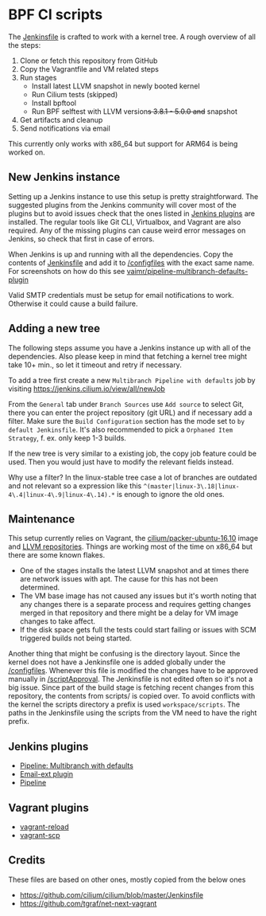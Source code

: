 # BPF CI scripts

The [Jenkinsfile][0] is crafted to work with a kernel tree.
A rough overview of all the steps:

1. Clone or fetch this repository from GitHub
2. Copy the Vagrantfile and VM related steps 
3. Run stages
   - Install latest LLVM snapshot in newly booted kernel
   - Run Cilium tests (skipped)
   - Install bpftool
   - Run BPF selftest with LLVM version~~s 3.8.1 - 5.0.0 and~~ snapshot
4. Get artifacts and cleanup
5. Send notifications via email

This currently only works with x86\_64 but support for ARM64 is being worked
on.

## New Jenkins instance

Setting up a Jenkins instance to use this setup is pretty straightforward.  The
suggested plugins from the Jenkins community will cover most of the plugins but
to avoid issues check that the ones listed in [Jenkins plugins][1] are
installed. The regular tools like Git CLI, Virtualbox, and Vagrant are also
required.  Any of the missing plugins can cause weird error messages on
Jenkins, so check that first in case of errors.

When Jenkins is up and running with all the dependencies. Copy the contents of
[Jenkinsfile][0] and add it to [/configfiles][2] with the exact same name. For
screenshots on how do this see [vaimr/pipeline-multibranch-defaults-plugin][3]

Valid SMTP credentials must be setup for email notifications to work. Otherwise
it could cause a build failure.

## Adding a new tree

The following steps assume you have a Jenkins instance up with all of the
dependencies.  Also please keep in mind that fetching a kernel tree might take
10+ min., so let it timeout and retry if necessary.

To add a tree first create a new `Multibranch Pipeline with defaults` job by
visiting https://jenkins.cilium.io/view/all/newJob

From the `General` tab under `Branch Sources` use `Add source` to select Git,
there you can enter the project repository (git URL) and if necessary add a
filter.  Make sure the `Build Configuration` section has the mode set to `by
default Jenkinsfile`.  It's also recommended to pick a `Orphaned Item
Strategy`, f. ex.  only keep 1-3 builds.

If the new tree is very similar to a existing job, the copy job feature could
be used. Then you would just have to modify the relevant fields instead.

Why use a filter? In the linux-stable tree case a lot of branches are outdated
and not relevant so a expression like this
`^(master|linux-3\.18|linux-4\.4|linux-4\.9|linux-4\.14).*`
is enough to ignore the old ones.

## Maintenance

This setup currently relies on Vagrant, the [cilium/packer-ubuntu-16.10][4]
image and [LLVM repositories][5]. Things are working most of the time on x86\_64
but there are some known flakes.

- One of the stages installs the latest LLVM snapshot and at times there are
  network issues with apt. The cause for this has not been determined.
- The VM base image has not caused any issues but it's worth noting that any
changes there is a separate process and requires getting changes merged in that
repository and there might be a delay for VM image changes to take affect.
- If the disk space gets full the tests could start failing or issues with SCM
triggered builds not being started.

Another thing that might be confusing is the directory layout. Since the kernel
does not have a Jenkinsfile one is added globally under the
[/configfiles][2].  Whenever this file is modified the changes have
to be approved manually in [/scriptApproval][6].  The Jenkinsfile
is not edited often so it's not a big issue. Since part of the build stage is
fetching recent changes from this repository, the contents from  scripts/ is
copied over. To avoid conflicts with the kernel the scripts directory a prefix
is used `workspace/scripts`. The paths in the Jenkinsfile using
the scripts from the VM need to have the right prefix.

## Jenkins plugins

- [Pipeline: Multibranch with defaults](https://plugins.jenkins.io/pipeline-multibranch-defaults)
- [Email-ext plugin](https://wiki.jenkins.io/display/JENKINS/Email-ext+plugin)
- [Pipeline](https://plugins.jenkins.io/workflow-aggregator)

## Vagrant plugins

- [vagrant-reload](https://github.com/aidanns/vagrant-reload)
- [vagrant-scp](https://github.com/invernizzi/vagrant-scp)

## Credits

These files are based on other ones, mostly copied from the below ones

- https://github.com/cilium/cilium/blob/master/Jenkinsfile
- https://github.com/tgraf/net-next-vagrant

[0]: ./jenkins/Jenkinsfile
[1]: #jenkins-plugins
[2]: https://jenkins.cilium.io/configfiles/
[3]: https://github.com/vaimr/pipeline-multibranch-defaults-plugin
[4]: https://github.com/cilium/packer-ubuntu-16.10
[5]: http://apt.llvm.org/
[6]: http://jenkins.cilium.io/scriptApproval/
